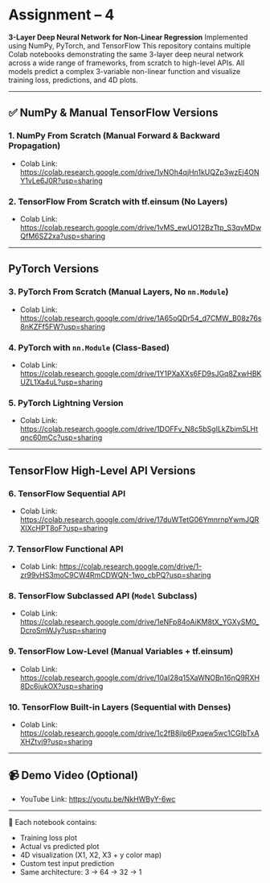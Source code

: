 # Assignment – 4  
**3-Layer Deep Neural Network for Non-Linear Regression** Implemented using NumPy, PyTorch, and TensorFlow 
This repository contains multiple Colab notebooks demonstrating the same 3-layer deep neural network across a wide range of frameworks, from scratch to high-level APIs. All models predict a complex 3-variable non-linear function and visualize training loss, predictions, and 4D plots.

---

## ✅ NumPy & Manual TensorFlow Versions

### 1. NumPy From Scratch (Manual Forward & Backward Propagation)
- Colab Link: https://colab.research.google.com/drive/1yNOh4qjHn1kUQZp3wzEj4ONY1vLe6J0R?usp=sharing


### 2. TensorFlow From Scratch with tf.einsum (No Layers)
- Colab Link: https://colab.research.google.com/drive/1vMS_ewUO12BzTtp_S3qvMDwQfM6SZ2xa?usp=sharing

---

## PyTorch Versions

### 3. PyTorch From Scratch (Manual Layers, No `nn.Module`)
- Colab Link: https://colab.research.google.com/drive/1A65oQDr54_d7CMW_B08z76s8nKZFf5FW?usp=sharing

### 4. PyTorch with `nn.Module` (Class-Based)
- Colab Link: https://colab.research.google.com/drive/1Y1PXaXXs6FD9sJGq8ZxwHBKUZL1Xa4uL?usp=sharing

### 5. PyTorch Lightning Version
- Colab Link: https://colab.research.google.com/drive/1DOFFv_N8c5bSgILkZbim5LHtqnc60mCc?usp=sharing

---

##  TensorFlow High-Level API Versions

### 6. TensorFlow Sequential API
- Colab Link: https://colab.research.google.com/drive/17duWTetG06YmnrnpYwmJQRXIXcHPT8oF?usp=sharing
  
### 7. TensorFlow Functional API
- Colab Link: https://colab.research.google.com/drive/1-zr99vHS3moC9CW4RmCDWQN-1wo_cbPQ?usp=sharing

### 8. TensorFlow Subclassed API (`Model` Subclass)
- Colab Link: https://colab.research.google.com/drive/1eNFp84oAiKM8tX_YGXySM0_DcroSmWJy?usp=sharing

### 9. TensorFlow Low-Level (Manual Variables + tf.einsum)
- Colab Link: https://colab.research.google.com/drive/10aI28q15XaWNOBn16nQ9RXH8Dc6jukOX?usp=sharing

### 10. TensorFlow Built-in Layers (Sequential with Denses)
- Colab Link: https://colab.research.google.com/drive/1c2fB8jIp6Pxqew5wc1CGIbTxAXHZtvi9?usp=sharing


---

## 📹 Demo Video (Optional)

- YouTube Link: https://youtu.be/NkHWByY-6wc

---

📌 Each notebook contains:
- Training loss plot  
- Actual vs predicted plot  
- 4D visualization (X1, X2, X3 + y color map)  
- Custom test input prediction  
- Same architecture: 3 → 64 → 32 → 1  
